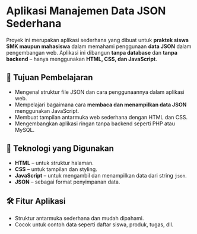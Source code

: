 # Aplikasi Manajemen Data JSON Sederhana

Proyek ini merupakan aplikasi sederhana yang dibuat untuk **praktek siswa SMK maupun mahasiswa** dalam memahami penggunaan **data JSON** dalam pengembangan web. Aplikasi ini dibangun **tanpa database** dan **tanpa backend** – hanya menggunakan **HTML, CSS, dan JavaScript**.

## 🎯 Tujuan Pembelajaran

- Mengenal struktur file JSON dan cara penggunaannya dalam aplikasi web.
- Mempelajari bagaimana cara **membaca dan menampilkan data JSON** menggunakan JavaScript.
- Membuat tampilan antarmuka web sederhana dengan HTML dan CSS.
- Mengembangkan aplikasi ringan tanpa backend seperti PHP atau MySQL.

## 🧰 Teknologi yang Digunakan

- **HTML** – untuk struktur halaman.
- **CSS** – untuk tampilan dan styling.
- **JavaScript** – untuk mengambil dan menampilkan data dari string `json`.
- **JSON** – sebagai format penyimpanan data.

## 🛠️ Fitur Aplikasi

- Struktur antarmuka sederhana dan mudah dipahami.
- Cocok untuk contoh data seperti daftar siswa, produk, tugas, dll.

